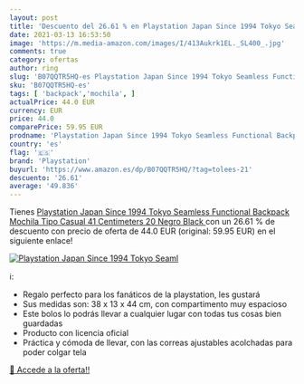 ```yaml
---
layout: post
title: 'Descuento del 26.61 % en Playstation Japan Since 1994 Tokyo Seaml'
date: 2021-03-13 16:53:50
image: 'https://m.media-amazon.com/images/I/413Aukrk1EL._SL400_.jpg'
comments: true
category: ofertas
author: ring
slug: 'B07QQTR5HQ-es Playstation Japan Since 1994 Tokyo Seamless Functional...'
sku: 'B07QQTR5HQ-es'
tags: [ 'backpack','mochila', ]
actualPrice: 44.0 EUR
currency: EUR
price: 44.0
comparePrice: 59.95 EUR
prodname: 'Playstation Japan Since 1994 Tokyo Seamless Functional Backpack Mochila Tipo Casual 41 Centimeters 20 Negro  Black '
country: 'es'
flag: '🇪🇸'
brand: 'Playstation'
buyurl: 'https://www.amazon.es/dp/B07QQTR5HQ/?tag=tolees-21'
descuento: '26.61'
average: '49.836'
---
```


Tienes [Playstation Japan Since 1994 Tokyo Seamless Functional Backpack Mochila Tipo Casual 41 Centimeters 20 Negro  Black ](https://www.amazon.es/dp/B07QQTR5HQ/?tag=tolees-21) con un 26.61 % de descuento con precio de oferta de 44.0 EUR (original: 59.95 EUR) en el siguiente enlace!

[![Playstation Japan Since 1994 Tokyo Seaml](https://m.media-amazon.com/images/I/413Aukrk1EL._SL400_.jpg)](https://www.amazon.es/dp/B07QQTR5HQ/?tag=tolees-21)

ℹ️:

- Regalo perfecto para los fanáticos de la playstation, les gustará
- Sus medidas son: 38 x 13 x 44 cm, con compartimento muy espacioso
- Este bolos lo podrás llevar a cualquier lugar con todas tus cosas bien guardadas
- Producto con licencia oficial
- Práctica y cómoda de llevar, con las correas ajustables acolchadas para poder colgar tela

[🛒 Accede a la oferta!!](https://www.amazon.es/dp/B07QQTR5HQ/?tag=tolees-21)
